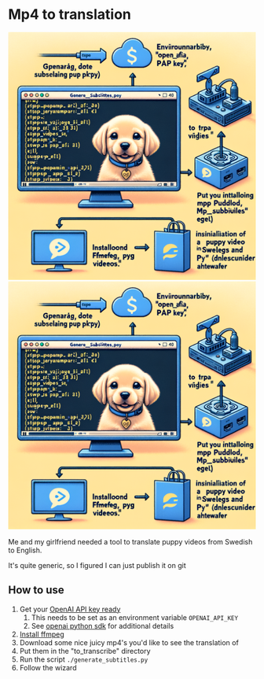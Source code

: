 # Mp4 to translation

![Mp4 to translation](img/readme.jpg)![Mp4 to translation](img/readme.jpg)

Me and my girlfriend needed a tool to translate puppy videos from Swedish to English.

It's quite generic, so I figured I can just publish it on git

## How to use

1. Get your [OpenAI API key ready](https://platform.openai.com/docs/api-reference/authentication)
   1. This needs to be set as an environment variable `OPENAI_API_KEY`
   1. See [openai python sdk](https://github.com/openai/openai-python) for additional details
1. [Install ffmpeg](https://www.ffmpeg.org/download.html)
1. Download some nice juicy mp4's you'd like to see the translation of
1. Put them in the "to_transcribe" directory
1. Run the script `./generate_subtitles.py`
1. Follow the wizard
